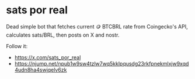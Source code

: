 # sats por real

Dead simple bot that fetches current 🪙 BTCBRL rate from Coingecko's API, calculates sats/BRL,
then posts on X and nostr.

Follow it:
- https://x.com/sats_por_real
- https://njump.net/npub1w9sw4tzlw7wq5kklpqusdg23rkfpnekmlxjw9xqd4udn8ha4swjqelv6zk
